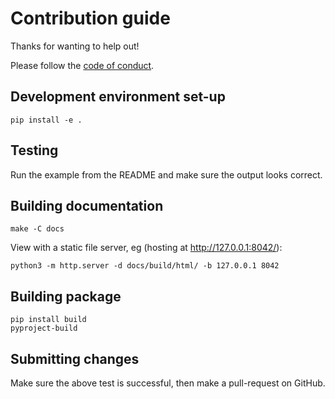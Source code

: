 # Contribution guide
Thanks for wanting to help out!

Please follow the [code of conduct](./CODE_OF_CONDUCT.md).

## Development environment set-up
```shell
pip install -e .
```

## Testing
Run the example from the README and make sure the output looks correct.

## Building documentation
```shell
make -C docs
```

View with a static file server, eg (hosting at http://127.0.0.1:8042/):

```shell
python3 -m http.server -d docs/build/html/ -b 127.0.0.1 8042
```

## Building package
```shell
pip install build
pyproject-build
```

## Submitting changes
Make sure the above test is successful, then make a pull-request on GitHub.
